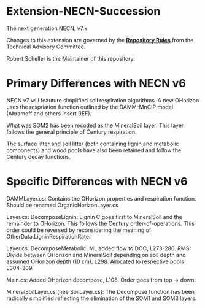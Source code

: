 # Extension-NECN-Succession

The next generation NECN, v7.x

Changes to this extension are governed by the [**Repository Rules**](https://sites.google.com/site/landismodel/developers) from the Technical Advisory Committee.

Robert Scheller is the Maintainer of this repository.

# Primary Differences with NECN v6

NECN v7 will feauture simplified soil respiration algorithms.  A new OHorizon uses the respriation function outlined by the DAMM-MnCIP model (Abramoff and others insert REF).  

What was SOM2 has been recoded as the MineralSoil layer.  This layer follows the general principle of Century respiration.

The surface litter and soil litter (both containing lignin and metabolic components) and wood pools have also been retained and follow the Century decay functions.

# Specific Differences with NECN v6

DAMMLayer.cs: Contains the OHorizon properties and respiration function. Should be renamed OrganicHorizonLayer.cs

Layer.cs:  DecomposeLignin:  Lignin C goes first to MineralSoil and the remainder to OHorizon.  This follows the Century order-of-operations.  This order could be reversed by reconsidering the meaning of OtherData.LigninRespirationRate.

Layer.cs:  DecomposeMetabolic:  ML added flow to DOC, L273-280.  RMS:  Divide between OHorizon and MineralSoil depending on soil depth and assumed OHorizon depth (10 cm), L298.  Allocated to respective pools L304-309.

Main.cs:  Added OHorizon decompose, L108.  Order goes from top -> down.

MineralSoilLayer.cs (nee SoilLayer.cs):  The Decompose function has been radically simplified reflecting the elimination of the SOM1 and SOM3 layers.  


